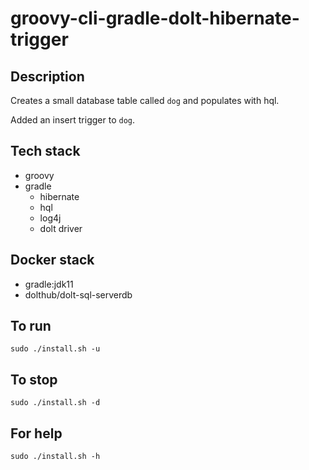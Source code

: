# groovy-cli-gradle-dolt-hibernate-trigger

## Description
Creates a small database table
called `dog` and populates with hql.

Added an insert trigger to `dog`.

## Tech stack
- groovy
- gradle
  - hibernate
  - hql
  - log4j
  - dolt driver

## Docker stack
- gradle:jdk11
- dolthub/dolt-sql-serverdb

## To run
`sudo ./install.sh -u`

## To stop
`sudo ./install.sh -d`

## For help
`sudo ./install.sh -h`
